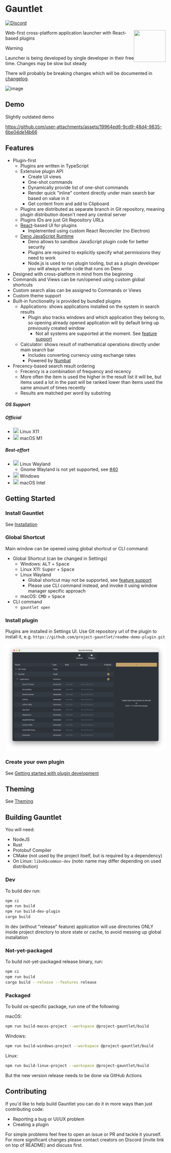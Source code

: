 # Gauntlet

[![Discord](https://discord.com/api/guilds/1205606511603359785/widget.png?style=shield)](https://discord.gg/gFTqYUkBrW)

<img align="right" width="100" height="100" src="assets/linux/icon_256.png">

Web-first cross-platform application launcher with React-based plugins

> [!WARNING]
> Launcher is being developed by single developer in their free time.
> Changes may be slow but steady
>
> There will probably be breaking changes which will be documented in [changelog](CHANGELOG.md).

![image](https://github.com/user-attachments/assets/81339462-9cc3-469e-8cdc-ca74918bceab)

## Demo

Slightly outdated demo

https://github.com/user-attachments/assets/19964ed6-9cd9-48d4-9835-6be04de14b66

## Features

- Plugin-first
  - Plugins are written in TypeScript
  - Extensive plugin API 
      - Create UI views
      - One-shot commands
      - Dynamically provide list of one-shot commands
      - Render quick "inline" content directly under main search bar based on value in it
      - Get content from and add to Clipboard
  - Plugins are distributed as separate branch in Git repository, meaning plugin distribution doesn't need any central
    server
  - Plugins IDs are just Git Repository URLs
  - [React](https://github.com/facebook/react)-based UI for plugins
    - Implemented using custom React Reconciler (no Electron)
  - [Deno JavaScript Runtime](https://github.com/denoland/deno)
    - Deno allows to sandbox JavaScript plugin code for better security
    - Plugins are required to explicitly specify what permissions they need to work
    - Node.js is used to run plugin tooling, but as a plugin developer you will always write code that runs on Deno
- Designed with cross-platform in mind from the beginning
- Commands and Views can be run/opened using custom global shortcuts
- Custom search alias can be assigned to Commands or Views
- Custom theme support
- Built-in functionality is provided by bundled plugins
  - Applications: shows applications installed on the system in search results
    - Plugin also tracks windows and which application they belong to, so opening already opened application will by default bring up previously created window
      - Not all systems are supported at the moment. See [feature support](https://gauntlet.sh/docs/feature-support)
  - Calculator: shows result of mathematical operations directly under main search bar
    - Includes converting currency using exchange rates
    - Powered by [Numbat](https://github.com/sharkdp/numbat)
- Frecency-based search result ordering
   - Frecency is a combination of frequency and recency
   - More often the item is used the higher in the result list it will be, but items used a lot in the past will be ranked lower than items used the same amount of times recently
   - Results are matched per word by substring

##### OS Support

##### Official
- <img src="https://cdn.jsdelivr.net/gh/simple-icons/simple-icons@develop/icons/linux.svg" width="18" height="18" /> Linux X11
- <img src="https://cdn.jsdelivr.net/gh/simple-icons/simple-icons@develop/icons/apple.svg" width="18" height="18" /> macOS M1

##### Best-effort
- <img src="https://cdn.jsdelivr.net/gh/simple-icons/simple-icons@develop/icons/linux.svg" width="18" height="18" /> Linux Wayland
  - Gnome Wayland is not yet supported, see [#40](https://github.com/project-gauntlet/gauntlet/issues/40)
- <img src="https://img.icons8.com/windows/32/windows-11.png" width="18" height="18" /> Windows
- <img src="https://cdn.jsdelivr.net/gh/simple-icons/simple-icons@develop/icons/apple.svg" width="18" height="18" /> macOS Intel

## Getting Started

### Install Gauntlet

See [Installation](https://gauntlet.sh/docs/installation)

### Global Shortcut

Main window can be opened using global shortcut or CLI command:
- Global Shortcut (can be changed in Settings)
  - Windows: <kbd>ALT</kbd> + <kbd>Space</kbd>
  - Linux X11: <kbd>Super</kbd> + <kbd>Space</kbd>
  - Linux Wayland
    - Global shortcut may not be supported, see [feature support](https://gauntlet.sh/docs/feature-support)
    - Please use CLI command instead, and invoke it using window manager specific approach
  - macOS: <kbd>CMD</kbd> + <kbd>Space</kbd>
- CLI command
  - `gauntlet open`

### Install plugin

Plugins are installed in Settings UI. Use Git repository url of the plugin to install it, e.g. `https://github.com/project-gauntlet/readme-demo-plugin.git`

![](docs/settings_ui.png)

### Create your own plugin

See [Getting started with plugin development](https://gauntlet.sh/docs/plugin-development/getting-started)

## Theming

See [Theming](https://gauntlet.sh/docs/theming)

## Building Gauntlet

You will need:
- NodeJS
- Rust
- Protobuf Compiler
- CMake (not used by the project itself, but is required by a dependency)
- On Linux: `libxkbcommon-dev` (note: name may differ depending on used distribution)

### Dev

To build dev run:
```bash
npm ci
npm run build
npm run build-dev-plugin
cargo build
```
In dev (without "release" feature) application will use directories ONLY inside project directory to store state or cache, to avoid messing up global installation

### Not-yet-packaged

To build not-yet-packaged release binary, run:
```bash
npm ci
npm run build
cargo build --release --features release
```

### Packaged
To build os-specific package, run one of the following:

macOS:
```bash
npm run build-macos-project --workspace @project-gauntlet/build
```

Windows:
```bash
npm run build-windows-project --workspace @project-gauntlet/build
```

Linux:
```bash
npm run build-linux-project --workspace @project-gauntlet/build
```

But the new version release needs to be done via GitHub Actions

## Contributing

If you'd like to help build Gauntlet you can do it in more ways than just contributing code:
- Reporting a bug or UI/UX problem
- Creating a plugin

For simple problems feel free to open an issue or PR and tackle it yourself. 
For more significant changes please contact creators on Discord (invite link on top of README) and discuss first.

